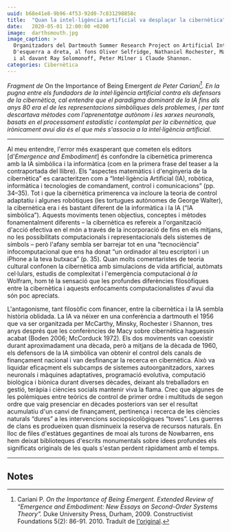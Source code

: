 ```yaml
---
uuid: b68e41e8-9b96-4f53-92d0-7c831298858c
title:  "Quan la intel·ligència artificial va desplaçar la cibernètica"
date:   2020-05-01 12:00:00 +0200
image:  darthsmouth.jpg
image_caption: >
  Organitzadors del Dartmouth Summer Research Project on Artificial Intelligence de 1956.
  D'esquerra a dreta, al fons Oliver Selfridge, Nathaniel Rochester, Marvin Minsky i John McCarthy,
  i al davant Ray Solomonoff, Peter Milner i Claude Shannon.
categories: Cibernètica
---
```


_Fragment de_ On the Importance of Being Emergent _de Peter Cariani[^1]. En la pugna entre els fundadors de la intel·ligència artificial contra els defensors de la cibernètica, cal entendre que el paradigma dominant de la IA fins als anys 80 era el de les representacions simbòliques dels problemes, i per tant descartava mètodes com l'aprenentatge autònom i les xarxes neuronals, basats en el processament estadístic i contemplat per la cibernètica, que irònicament avui dia és el que més s'associa a la intel·ligència artificial._

<hr class="wp-block-separator is-style-wide">

Al meu entendre, l'error més exasperant que cometen els editors [d'_Emergence and Embodiment_\] és confondre la cibernètica primerenca amb la IA simbòlica i la informàtica (com en la primera frase del teaser a la contraportada del llibre). Els “aspectes matemàtics i d'enginyeria de la cibernètica” es caracteritzen com a “Intel·ligència Artificial (IA), robòtica, informàtica i tecnologies de comandament, control i comunicacions” (pp. 34–35). Tot i que la cibernètica primerenca va incloure la teoria de control adaptatiu i algunes robòtiques (les tortugues autònomes de George Walter), la cibernètica era i és bastant diferent de la informàtica i la IA (“IA simbòlica”). Aquests moviments tenen objectius, conceptes i mètodes fonamentalment diferents – la cibernètica es refereix a l'organització d'acció efectiva en el món a través de la incorporació de fins en els mitjans, no les possibilitats computacionals i representacionals dels sistemes de símbols – però l'afany sembla ser barrejar tot en una “tecnociència” infocomputacional que ens ha donat “un ordinador al teu escriptori i un iPhone a la teva butxaca” (p. 35). Quan molts comentaristes de teoria cultural confonen la cibernètica amb simulacions de vida artificial, autòmats cel·lulars, estudis de complexitat i l'emergència computacional _à la_ Wolfram, hom té la sensació que les profundes diferències filosòfiques entre la cibernètica i aquests enfocaments computacionalistes d'avui dia són poc apreciats.

L'antagonisme, tant filosòfic com financer, entre la cibernètica i la IA sembla història oblidada. La IA va néixer en una conferència a dartmouth el 1956 que va ser organitzada per McCarthy, Minsky, Rochester i Shannon, tres anys després que les conferències de Macy sobre cibernètica haguessin acabat (Boden 2006; McCorduck 1972). Els dos moviments van coexistir durant aproximadament una dècada, però a mitjans de la dècada de 1960, els defensors de la IA simbòlica van obtenir el control dels canals de finançament nacional i van desfinançar la recerca en cibernètica. Això va liquidar eficaçment els subcamps de sistemes autoorganitzadors, xarxes neuronals i màquines adaptatives, programació evolutiva, computació biològica i biònica durant diverses dècades, deixant als treballadors en gestió, teràpia i ciències socials mantenir viva la flama. Crec que algunes de les polèmiques entre teòrics de control de primer ordre i multituds de segon ordre que vaig presenciar en dècades posteriors van ser el resultat acumulatiu d'un canvi de finançament, pertinença i recerca de les ciències naturals “dures” a les intervencions sociopsicològiques “toves”. Les guerres de clans es produeixen quan disminueix la reserva de recursos naturals. En lloc de files d'estàtues gegantines de moai als turons de Nowbarren, ens hem deixat biblioteques d'escrits monumentals sobre idees profundes els significats originals de les quals s'estan perdent ràpidament amb el temps.

<hr class="wp-block-separator is-style-wide">

## Notes

[^1]: Cariani P. _On the Importance of Being Emergent. Extended Review of “Emergence and Embodiment: New Essays on Second-Order Systems Theory”._ Duke University Press, Durham, 2009. Constructivist Foundations 5(2): 86-91. 2010. Traduït de [l'original](http://constructivist.info/5/2/086.cariani).
